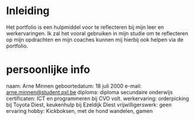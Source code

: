 # Inleiding
Het portfolio is een hulpmiddel voor te reflecteren bij mijn leer en werkervaringen.
Ik zal het vooral gebruiken in mijn studie om te reflecteren op mijn opdrachten en mijn coaches kunnen mij hierbij ook helpen via de portfolio.


# persoonlijke info
naam: Arne Minnen
geboortedatum: 18 juli 2000
e-mail: arne.minnen@student.pxl.be
diploma: diploma secundaire onderwijs
certificaten: ICT en programmeren bij CVO volt.
werkervaring: orderpicking bij Toyota Diest, keukenhulp bij Ezeldijk Diest
vrijwilligerswerk: geen ervaring
hobby: Kickboksen, met de hond wandelen, gamen

